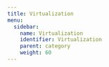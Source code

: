 ```yaml
---
title: Virtualization
menu:
  sidebar:
    name: Virtualization
    identifier: Virtualization
    parent: category
    weight: 60
---
```

